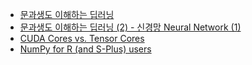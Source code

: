 - [문과생도 이해하는 딥러닝](https://sacko.tistory.com/17)
- [문과생도 이해하는 딥러닝 (2) - 신경망 Neural Network  (1)](https://sacko.tistory.com/17?category=632408)
- [CUDA Cores vs. Tensor Cores](https://dreamgonfly.github.io/blog/cuda-cores-vs-tensor-cores/)
- [NumPy for R (and S-Plus) users](http://mathesaurus.sourceforge.net/r-numpy.html)
